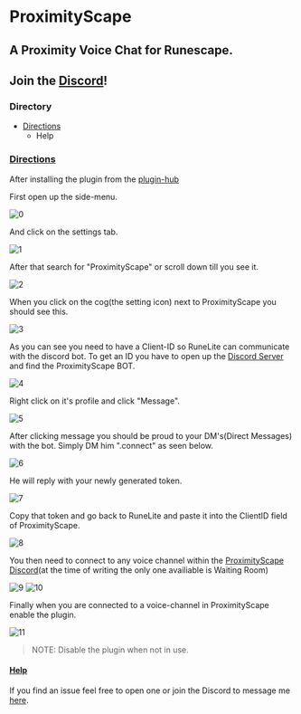 # ProximityScape
## A Proximity Voice Chat for Runescape.

## Join the [Discord](https://discord.gg/xqc6PPSV)! 

### Directory

* [Directions](https://github.com/warnerblue/proximityscape#Directions)
  * Help

### [Directions](#Directions)
After installing the plugin from the [plugin-hub](https://github.com/runelite/runelite/wiki/Information-about-the-Plugin-Hub) 

First open up the side-menu.

![0](https://user-images.githubusercontent.com/71112556/109359912-bd074400-7832-11eb-824f-e7a1b4830d10.PNG)

And click on the settings tab.

![1](https://user-images.githubusercontent.com/71112556/109359951-d1e3d780-7832-11eb-9a40-679dbe65788c.png)

After that search for "ProximityScape" or scroll down till you see it.

![2](https://user-images.githubusercontent.com/71112556/109359984-e0ca8a00-7832-11eb-8931-d294f46f6140.PNG)

When you click on the cog(the setting icon) next to ProximityScape you should see this.

![3](https://user-images.githubusercontent.com/71112556/109360037-fc359500-7832-11eb-878e-211c0085a79c.PNG)

As you can see you need to have a Client-ID so RuneLite can communicate with the discord bot. To get an ID you have to open up the [Discord Server](https://discord.gg/xqc6PPSV) and find the ProximityScape BOT.

![4](https://user-images.githubusercontent.com/71112556/109360170-32731480-7833-11eb-99d9-5df07bb17f5c.PNG)

Right click on it's profile and click "Message".

![5](https://user-images.githubusercontent.com/71112556/109360211-46b71180-7833-11eb-93fa-46319436fff4.PNG)

After clicking message you should be proud to your DM's(Direct Messages) with the bot. Simply DM him ".connect" as seen below.

![6](https://user-images.githubusercontent.com/71112556/109360279-63534980-7833-11eb-9aab-3c4b7a3abcbd.PNG)

He will reply with your newly generated token.

![7](https://user-images.githubusercontent.com/71112556/109360313-71a16580-7833-11eb-8bf0-07996fbeab6e.PNG)

Copy that token and go back to RuneLite and paste it into the ClientID field of ProximityScape.

![8](https://user-images.githubusercontent.com/71112556/109360346-87168f80-7833-11eb-8cb0-7daa8e96a503.PNG)

You then need to connect to any voice channel within the [ProximityScape Discord](https://discord.gg/xqc6PPSV)(at the time of writing the only one availiable is Waiting Room)

![9](https://user-images.githubusercontent.com/71112556/109360447-b88f5b00-7833-11eb-97ec-7b19274c78d6.PNG)
![10](https://user-images.githubusercontent.com/71112556/109360452-bb8a4b80-7833-11eb-9c53-9d97cbcfd136.PNG)

Finally when you are connected to a voice-channel in ProximityScape enable the plugin.

![11](https://user-images.githubusercontent.com/71112556/109360581-f7bdac00-7833-11eb-8719-53735db84c47.PNG)

> NOTE: Disable the plugin when not in use.

#### [Help](#Help)
If you find an issue feel free to open one or join the Discord to message me [here](https://discord.gg/xqc6PPSV).
